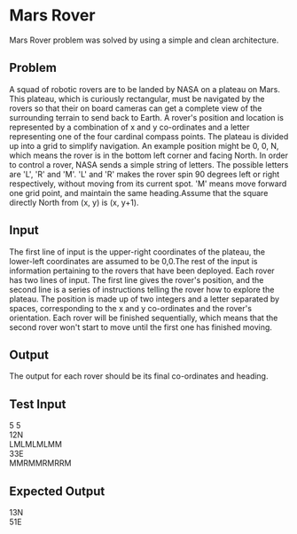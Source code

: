 # Mars Rover
Mars Rover problem was solved by using a simple and clean architecture.
## Problem
A squad of robotic rovers are to be landed by NASA on a plateau on Mars. This plateau, which is curiously rectangular, must be navigated by the 
rovers so that their on board cameras can get a complete view of the surrounding terrain to send back to Earth.
A rover's position and location is represented by a combination of x and y co-ordinates and a letter representing one of the four cardinal 
compass points. The plateau is divided up into a grid to simplify navigation. An example position might be 0, 0, N, which means the rover is 
in the bottom left corner and facing North. In order to control a rover, NASA sends a simple string of letters. The possible letters are 
'L', 'R' and 'M'. 'L' and 'R' makes the rover spin 90 degrees left or right respectively, without moving from its current spot. 'M' means move 
forward one grid point, and maintain the same heading.Assume that the square directly North from (x, y) is (x, y+1).

## Input
The first line of input is the upper-right coordinates of the plateau, the lower-left coordinates are assumed to be 0,0.The rest of 
the input is information pertaining to the rovers that have been deployed. Each rover has two lines of input. The first line gives the rover's position, and the second line is a series of instructions telling the rover how to explore the plateau.
The position is made up of two integers and a letter separated by spaces, corresponding to the x and y co-ordinates and the rover's orientation.
Each rover will be finished sequentially, which means that the second rover won't start to move until the first one has finished moving.

## Output
The output for each rover should be its final co-ordinates and heading.

## Test Input
5 5 <br>
12N <br>
LMLMLMLMM <br>
33E <br>
MMRMMRMRRM<br>

## Expected Output
13N <br>
51E <br>
